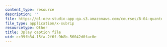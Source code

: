 ```yaml
---
content_type: resource
description: ''
file: https://ol-ocw-studio-app-qa.s3.amazonaws.com/courses/8-04-quantum-physics-i-spring-2016/cc99fb3415fa2f6f9b8b56042d0fac0e_Y6Ma-zn4Olk.srt
file_type: application/x-subrip
resourcetype: Other
title: 3play caption file
uid: cc99fb34-15fa-2f6f-9b8b-56042d0fac0e
---
```

